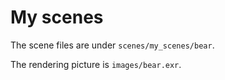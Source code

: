 # My scenes
The scene files are under ```scenes/my_scenes/bear```.

The rendering picture is ```images/bear.exr```.